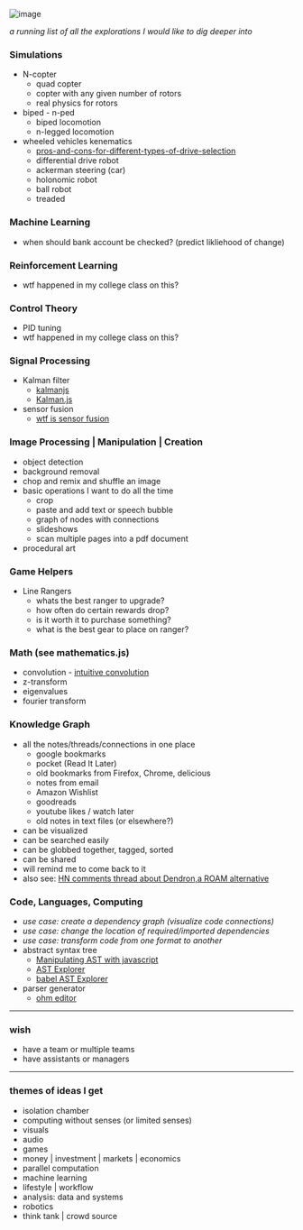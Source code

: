 ![image](https://user-images.githubusercontent.com/1816471/117058416-95c66a80-acec-11eb-887e-fddc40627cdc.png)

_a running list of all the explorations I would like to dig deeper into_

### Simulations
- N-copter
	- quad copter
	- copter with any given number of rotors
	- real physics for rotors
- biped - n-ped
	- biped locomotion
	- n-legged locomotion
- wheeled vehicles kenematics
	- [pros-and-cons-for-different-types-of-drive-selection](https://robohub.org/pros-and-cons-for-different-types-of-drive-selection/)
	- differential drive robot
	- ackerman steering (car)
	- holonomic robot
	- ball robot
	- treaded


### Machine Learning
- when should bank account be checked? (predict likliehood of change)


### Reinforcement Learning
- wtf happened in my college class on this?


### Control Theory
- PID tuning
- wtf happened in my college class on this?


### Signal Processing
- Kalman filter
	- [kalmanjs](https://github.com/wouterbulten/kalmanjs)
	- [Kalman.js](https://github.com/infusion/Kalman.js/)
- sensor fusion
	- [wtf is sensor fusion](https://towardsdatascience.com/wtf-is-sensor-fusion-part-2-the-good-old-kalman-filter-3642f321440)


### Image Processing | Manipulation | Creation
- object detection
- background removal
- chop and remix and shuffle an image
- basic operations I want to do all the time
	- crop
	- paste and add text or speech bubble
	- graph of nodes with connections
	- slideshows
	- scan multiple pages into a pdf document
- procedural art


### Game Helpers
- Line Rangers
	- whats the best ranger to upgrade?
	- how often do certain rewards drop?
	- is it worth it to purchase something?
	- what is the best gear to place on ranger?


### Math (see mathematics.js)
- convolution - [intuitive convolution](https://betterexplained.com/articles/intuitive-convolution/)
- z-transform
- eigenvalues
- fourier transform


### Knowledge Graph
- all the notes/threads/connections in one place
	- google bookmarks
	- pocket (Read It Later)
	- old bookmarks from Firefox, Chrome, delicious
	- notes from email
	- Amazon Wishlist
	- goodreads
	- youtube likes / watch later
	- old notes in text files (or elsewhere?)
- can be visualized
- can be searched easily
- can be globbed together, tagged, sorted
- can be shared
- will remind me to come back to it
- also see: [HN comments thread about Dendron,a ROAM alternative](https://news.ycombinator.com/item?id=23890035)


### Code, Languages, Computing
- *use case: create a dependency graph (visualize code connections)*
- *use case: change the location of required/imported dependencies*
- *use case: transform code from one format to another*
- abstract syntax tree
	- [Manipulating AST with javascript](https://lihautan.com/manipulating-ast-with-javascript/)
	- [AST Explorer](https://github.com/fkling/astexplorer/blob/master/README.md)
	- [babel AST Explorer](https://lihautan.com/babel-ast-explorer/)
- parser generator
	- [ohm editor](https://ohmlang.github.io/editor/)


---

### wish
- have a team or multiple teams
- have assistants or managers

---

### themes of ideas I get
- isolation chamber
- computing without senses (or limited senses)
- visuals
- audio
- games
- money | investment | markets | economics
- parallel computation
- machine learning
- lifestyle | workflow
- analysis: data and systems
- robotics
- think tank | crowd source
